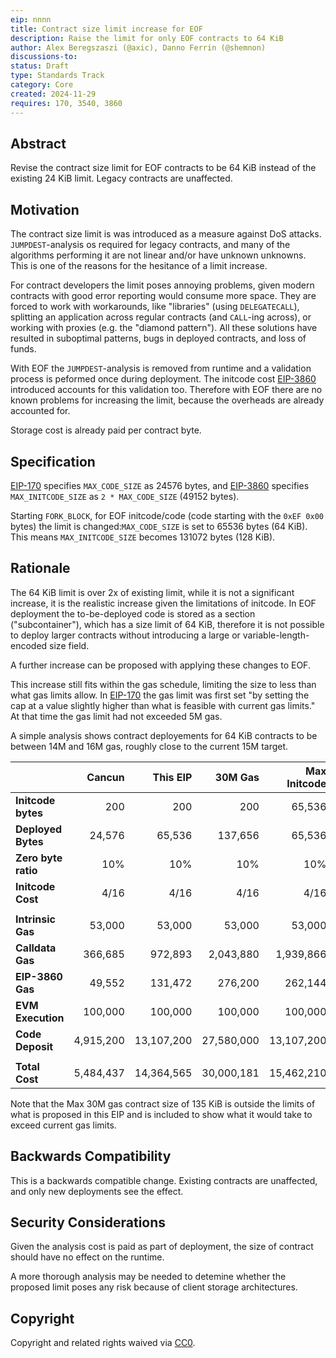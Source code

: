 ```yaml
---
eip: nnnn
title: Contract size limit increase for EOF
description: Raise the limit for only EOF contracts to 64 KiB
author: Alex Beregszaszi (@axic), Danno Ferrin (@shemnon)
discussions-to: 
status: Draft
type: Standards Track
category: Core
created: 2024-11-29
requires: 170, 3540, 3860
---
```


## Abstract

Revise the contract size limit for EOF contracts to be 64 KiB instead of the existing 24 KiB limit. Legacy contracts are unaffected.

## Motivation

The contract size limit is was introduced as a measure against DoS attacks. `JUMPDEST`-analysis os required for legacy contracts, and many of the algorithms performing it are not linear and/or have unknown unknowns. This is one of the reasons for the hesitance of a limit increase.

For contract developers the limit poses annoying problems, given modern contracts with good error reporting would consume more space. They are forced to work with workarounds, like "libraries" (using `DELEGATECALL`), splitting an application across regular contracts (and `CALL`-ing across), or working with proxies (e.g. the "diamond pattern"). All these solutions have resulted in suboptimal patterns, bugs in deployed contracts, and loss of funds.

With EOF the `JUMPDEST`-analysis is removed from runtime and a validation process is peformed once during deployment. The initcode cost [EIP-3860](./eip-3860.md) introduced accounts for this validation too. Therefore with EOF there are no known problems for increasing the limit, because the overheads are already accounted for.

Storage cost is already paid per contract byte.

## Specification

[EIP-170](./eip-170.md) specifies `MAX_CODE_SIZE` as 24576 bytes, and [EIP-3860](./eip-3860.md) specifies `MAX_INITCODE_SIZE` as `2 * MAX_CODE_SIZE` (49152 bytes).

<!-- TODO: if profiling analysis shows we need to charge more for EOF analysis, this is where we can specify it.  Either globally or for 0xef00 contracs -->

Starting `FORK_BLOCK`, for EOF initcode/code (code starting with the `0xEF 0x00` bytes) the limit is changed:`MAX_CODE_SIZE` is set to 65536 bytes (64 KiB). This means `MAX_INITCODE_SIZE` becomes 131072 bytes (128 KiB).

## Rationale

The 64 KiB limit is over 2x of existing limit, while it is not a significant increase, it is the realistic increase given the limitations of initcode. In EOF deployment the to-be-deployed code is stored as a section ("subcontainer"), which has a size limit of 64 KiB, therefore it is not possible to deploy larger contracts without introducing a large or variable-length-encoded size field.

A further increase can be proposed with applying these changes to EOF.

This increase still fits within the gas schedule, limiting the size to less than what gas limits allow.  In [EIP-170](./eip-170.md) the gas limit was first set "by setting the cap at a value slightly higher than what is feasible with current gas limits." At that time the gas limit had not exceeded 5M gas.

A simple analysis shows contract deployements for 64 KiB contracts to be between 14M and 16M gas, roughly close to the current 15M target.

|                     |    Cancun |   This EIP |    30M Gas | Max Initcode |
|---------------------|----------:|-----------:|-----------:|-------------:|
| **Initcode bytes**  |       200 |        200 |        200 |       65,536 |
| **Deployed Bytes**  |    24,576 |     65,536 |    137,656 |       65,536 |
| **Zero byte ratio** |       10% |        10% |        10% |          10% |
| **Initcode Cost**   |      4/16 |       4/16 |       4/16 |         4/16 |
|                     |           |            |            |              |
| **Intrinsic Gas**   |    53,000 |     53,000 |     53,000 |       53,000 |
| **Calldata Gas**    |   366,685 |    972,893 |  2,043,880 |    1,939,866 |
| **EIP-3860 Gas**    |    49,552 |    131,472 |    276,200 |      262,144 |
| **EVM Execution**   |   100,000 |    100,000 |    100,000 |      100,000 |
| **Code Deposit**    | 4,915,200 | 13,107,200 | 27,580,000 |   13,107,200 |
|                     |           |            |            |              |
| **Total Cost**      | 5,484,437 | 14,364,565 | 30,000,181 |   15,462,210 |

Note that the Max 30M gas contract size of 135 KiB is outside the limits of what is proposed in this EIP and is included to show what it would take to exceed current gas limits.

<!-- https://docs.google.com/spreadsheets/d/1C2dd5sVnZNKXOpRknHhxt6MnTTN50c3b9d6ZU2rvqDQ/edit?usp=sharing -->

## Backwards Compatibility

This is a backwards compatible change. Existing contracts are unaffected, and only new deployments see the effect.

## Security Considerations

<!-- TODO -->

Given the analysis cost is paid as part of deployment, the size of contract should have no effect on the runtime.

A more thorough analysis may be needed to detemine whether the proposed limit poses any risk because of client storage architectures.

## Copyright

Copyright and related rights waived via [CC0](../LICENSE.md).

